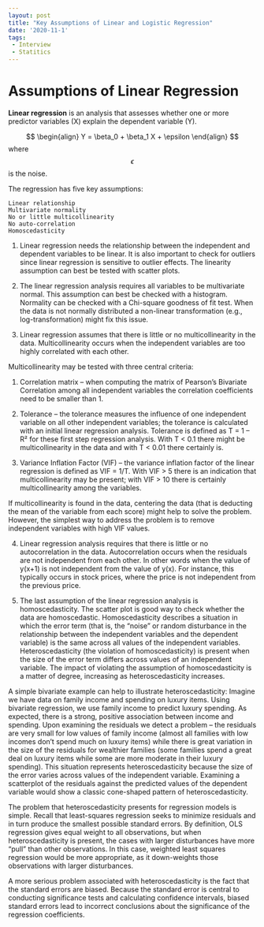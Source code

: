 ```yaml
---
layout: post
title: "Key Assumptions of Linear and Logistic Regression"
date: '2020-11-1'
tags:
 - Interview
 - Statitics
---
```


# Assumptions of Linear Regression

**Linear regression** is an analysis that assesses whether one or more predictor variables (X) explain the dependent variable (Y).  

$$ \begin{align} Y = \beta_0 + \beta_1 X + \epsilon \end{align} $$ where $$\epsilon$$ is the noise.

The regression has five key assumptions:

    Linear relationship
    Multivariate normality
    No or little multicollinearity
    No auto-correlation
    Homoscedasticity

1.  Linear regression needs the relationship between the independent and dependent variables to be linear.  It is also important to check for outliers since linear regression is sensitive to outlier effects.  The linearity assumption can best be tested with scatter plots.


2. The linear regression analysis requires all variables to be multivariate normal.  This assumption can best be checked with a histogram.  Normality can be checked with a Chi-square goodness of fit test.  When the data is not normally distributed a non-linear transformation (e.g., log-transformation) might fix this issue.

3. Linear regression assumes that there is little or no multicollinearity in the data.  Multicollinearity occurs when the independent variables are too highly correlated with each other.

Multicollinearity may be tested with three central criteria:

1) Correlation matrix – when computing the matrix of Pearson’s Bivariate Correlation among all independent variables the correlation coefficients need to be smaller than 1.

2) Tolerance – the tolerance measures the influence of one independent variable on all other independent variables; the tolerance is calculated with an initial linear regression analysis.  Tolerance is defined as T = 1 – R² for these first step regression analysis.  With T < 0.1 there might be multicollinearity in the data and with T < 0.01 there certainly is.

3) Variance Inflation Factor (VIF) – the variance inflation factor of the linear regression is defined as VIF = 1/T. With VIF > 5 there is an indication that multicollinearity may be present; with VIF > 10 there is certainly multicollinearity among the variables.

If multicollinearity is found in the data, centering the data (that is deducting the mean of the variable from each score) might help to solve the problem.  However, the simplest way to address the problem is to remove independent variables with high VIF values.

4. Linear regression analysis requires that there is little or no autocorrelation in the data.  Autocorrelation occurs when the residuals are not independent from each other.  In other words when the value of y(x+1) is not independent from the value of y(x). For instance, this typically occurs in stock prices, where the price is not independent from the previous price.

5. The last assumption of the linear regression analysis is homoscedasticity.  The scatter plot is good way to check whether the data are homoscedastic. Homoscedasticity describes a situation in which the error term (that is, the “noise” or random disturbance in the relationship between the independent variables and the dependent variable) is the same across all values of the independent variables.  Heteroscedasticity (the violation of homoscedasticity) is present when the size of the error term differs across values of an independent variable.  The impact of violating the assumption of homoscedasticity is a matter of degree, increasing as heteroscedasticity increases.

A simple bivariate example can help to illustrate heteroscedasticity: Imagine we have data on family income and spending on luxury items.  Using bivariate regression, we use family income to predict luxury spending.  As expected, there is a strong, positive association between income and spending.  Upon examining the residuals we detect a problem – the residuals are very small for low values of family income (almost all families with low incomes don’t spend much on luxury items) while there is great variation in the size of the residuals for wealthier families (some families spend a great deal on luxury items while some are more moderate in their luxury spending).  This situation represents heteroscedasticity because the size of the error varies across values of the independent variable.  Examining a scatterplot of the residuals against the predicted values of the dependent variable would show a classic cone-shaped pattern of heteroscedasticity.

The problem that heteroscedasticity presents for regression models is simple.  Recall that least-squares regression seeks to minimize residuals and in turn produce the smallest possible standard errors.  By definition, OLS regression gives equal weight to all observations, but when heteroscedasticity is present, the cases with larger disturbances have more “pull” than other observations.  In this case, weighted least squares regression would be more appropriate, as it down-weights those observations with larger disturbances.

A more serious problem associated with heteroscedasticity is the fact that the standard errors are biased.  Because the standard error is central to conducting significance tests and calculating confidence intervals, biased standard errors lead to incorrect conclusions about the significance of the regression coefficients.  
